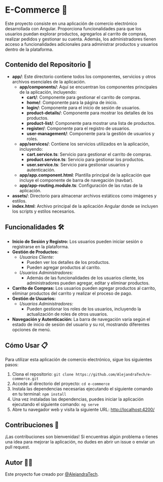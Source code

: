 # E-Commerce 🛒

Este proyecto consiste en una aplicación de comercio electrónico desarrollada con Angular. Proporciona funcionalidades para que los usuarios puedan explorar productos, agregarlos al carrito de compras, realizar pedidos y gestionar su cuenta. Además, los administradores tienen acceso a funcionalidades adicionales para administrar productos y usuarios dentro de la plataforma.

## Contenido del Repositorio 📂

- **app/**: Este directorio contiene todos los componentes, servicios y otros archivos esenciales de la aplicación.
  - **app/components/**: Aquí se encuentran los componentes principales de la aplicación, incluyendo:
    - **cart/**: Componente para gestionar el carrito de compras.
    - **home/**: Componente para la página de inicio.
    - **login/**: Componente para el inicio de sesión de usuarios.
    - **product-details/**: Componente para mostrar los detalles de los productos.
    - **product-list/**: Componente para mostrar una lista de productos.
    - **register/**: Componente para el registro de usuarios.
    - **user-management/**: Componente para la gestión de usuarios y roles.
  - **app/services/**: Contiene los servicios utilizados en la aplicación, incluyendo:
    - **cart.service.ts**: Servicio para gestionar el carrito de compras.
    - **product.service.ts**: Servicio para gestionar los productos.
    - **user.service.ts**: Servicio para gestionar usuarios y autenticación.
  - **app/app.component.html**: Plantilla principal de la aplicación que incluye el componente de barra de navegación (navbar).
  - **app/app-routing.module.ts**: Configuración de las rutas de la aplicación.
- **assets/**: Directorio para almacenar archivos estáticos como imágenes y estilos.
- **index.html**: Archivo principal de la aplicación Angular donde se incluyen los scripts y estilos necesarios.

## Funcionalidades 🛠️

- **Inicio de Sesión y Registro:** Los usuarios pueden iniciar sesión o registrarse en la plataforma.
- **Gestión de Productos:**
  - *Usuarios Cliente:*
    - Pueden ver los detalles de los productos.
    - Pueden agregar productos al carrito.
  - *Usuarios Administradores:*
    - Además de las funcionalidades de los usuarios cliente, los administradores pueden agregar, editar y eliminar productos.
- **Carrito de Compras:** Los usuarios pueden agregar productos al carrito, eliminar productos del carrito y realizar el proceso de pago.
- **Gestión de Usuarios:**
  - *Usuarios Administradores:*
    - Pueden gestionar los roles de los usuarios, incluyendo la actualización de roles de otros usuarios.
- **Navegación y Autenticación:** La barra de navegación varía según el estado de inicio de sesión del usuario y su rol, mostrando diferentes opciones de menú.

## Cómo Usar 📋

Para utilizar esta aplicación de comercio electrónico, sigue los siguientes pasos:

1. Clona el repositorio: `git clone https://github.com/AlejandraTech/e-commerce.git`
2. Accede al directorio del proyecto: `cd e-commerce`
3. Instala las dependencias necesarias ejecutando el siguiente comando en tu terminal: `npm install`
4. Una vez instaladas las dependencias, puedes iniciar la aplicación ejecutando el siguiente comando: `ng serve`
5. Abre tu navegador web y visita la siguiente URL: [http://localhost:4200/](http://localhost:4200/)

## Contribuciones 🤝

¡Las contribuciones son bienvenidas! Si encuentras algún problema o tienes una idea para mejorar la aplicación, no dudes en abrir un issue o enviar un pull request.

## Autor 👩‍💻

Este proyecto fue creado por [@AlejandraTech](https://github.com/AlejandraTech).
